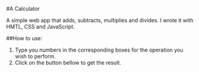 #A Calculator

A simple web app that adds, subtracts, multiplies and divides. I wrote it with HMTL, CSS and JavaScript.

##How to use:

1. Type you numbers in the corresponding boxes for the operation you wish to perform.
1. Click on the button bellow to get the result.